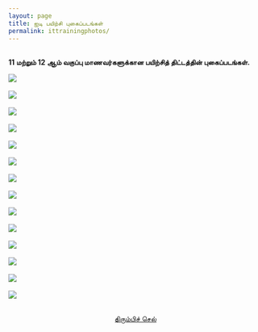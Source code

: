 ```yaml
---
layout: page
title: ஐடி பயிற்சி புகைப்படங்கள்
permalink: ittrainingphotos/
---
```


<br>
<strong> 11 மற்றும் 12 ஆம் வகுப்பு மாணவர்களுக்கான பயிற்சித் திட்டத்தின் புகைப்படங்கள்.</strong>
<br>

![](../assets/images/it_training_01.jpg)
<br> &nbsp;
<br> ![](../assets/images/it_training_02.jpg)
<br> &nbsp;
<br> ![](../assets/images/it_training_03.jpg)
<br> &nbsp;
<br> ![](../assets/images/it_training_04.jpg)
<br> &nbsp;
<br> ![](../assets/images/it_training_05.jpg)
<br> &nbsp;
<br> ![](../assets/images/it_training_06.jpg)
<br> &nbsp;
<br> ![](../assets/images/it_training_07.jpg)
<br> &nbsp;
<br> ![](../assets/images/it_training_08.jpg)
<br> &nbsp;
<br> ![](../assets/images/it_training_09.jpg)
<br> &nbsp;
<br> ![](../assets/images/it_training_10.jpg)
<br> &nbsp;
<br> ![](../assets/images/it_training_11.jpg)
<br> &nbsp;
<br> ![](../assets/images/it_training_12.jpg)
<br> &nbsp;
<br> ![](../assets/images/it_training_13.jpg)
<br> &nbsp;
<br> ![](../assets/images/it_training_14.jpg)
<br> &nbsp;

<p style="text-align: center;"><a href="#" onClick="history.go(-1)">திரும்பிச் செல்</a></p>
